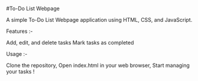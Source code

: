 #To-Do List Webpage

A simple To-Do List Webpage application using HTML, CSS, and JavaScript.

Features :-

Add, edit, and delete tasks
Mark tasks as completed

Usage :-

Clone the repository,
Open index.html in your web browser,
Start managing your tasks !

